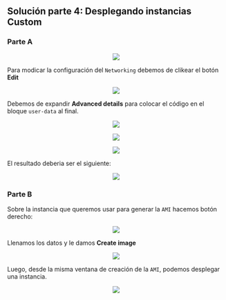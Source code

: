 ## Solución parte 4: Desplegando instancias Custom

### Parte A

<p align = "center">
<img src = "./Extras/Imagenes/laboratorioCloud_EC2/ec2_custom/ec2-custom01.png">
</p>

Para modicar la configuración del `Networking` debemos de clikear el botón **Edit**

<p align = "center">
<img src = "./Extras/Imagenes/laboratorioCloud_EC2/ec2_custom/ec2-custom02.png">
</p>

Debemos de expandir **Advanced details** para colocar el código en el bloque `user-data` al final.

<p align = "center">
<img src = "./Extras/Imagenes/laboratorioCloud_EC2/ec2_custom/ec2-custom03.png">
</p>

<p align = "center">
<img src = "./Extras/Imagenes/laboratorioCloud_EC2/ec2_custom/ec2-custom04.png">
</p>

<p align = "center">
<img src = "./Extras/Imagenes/laboratorioCloud_EC2/ec2_custom/ec2-custom05.png">
</p>

El resultado deberia ser el siguiente:

<p align = "center">
<img src = "./Extras/Imagenes/laboratorioCloud_EC2/ec2_custom/ec2-custom06.png">
</p>

### Parte B

Sobre la instancia que queremos usar para generar la `AMI` hacemos botón derecho:

<p align = "center">
<img src = "./Extras/Imagenes/laboratorioCloud_EC2/ec2_custom/ami01.png">
</p>

Llenamos los datos y le damos **Create image**

<p align = "center">
<img src = "./Extras/Imagenes/laboratorioCloud_EC2/ec2_custom/ami02.png">
</p>

Luego, desde la misma ventana de creación de la `AMI`, podemos desplegar una instancia.

<p align = "center">
<img src = "./Extras/Imagenes/laboratorioCloud_EC2/ec2_custom/ami03.png">
</p>

